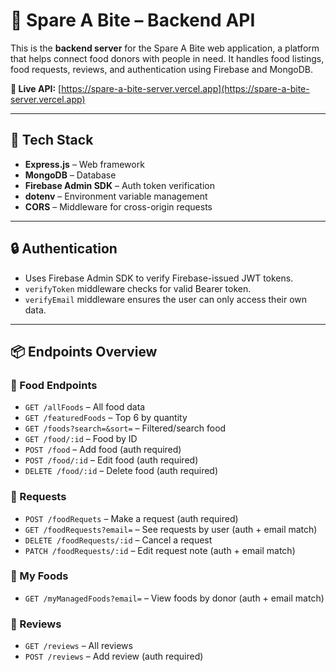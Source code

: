 # 🍱 Spare A Bite – Backend API

This is the **backend server** for the Spare A Bite web application, a platform that helps connect food donors with people in need. It handles food listings, food requests, reviews, and authentication using Firebase and MongoDB.

**🔗 Live API:** [https://spare-a-bite-server.vercel.app](https://spare-a-bite-server.vercel.app)

---

## 🔧 Tech Stack

- **Express.js** – Web framework
- **MongoDB** – Database
- **Firebase Admin SDK** – Auth token verification
- **dotenv** – Environment variable management
- **CORS** – Middleware for cross-origin requests

---

## 🔒 Authentication

- Uses Firebase Admin SDK to verify Firebase-issued JWT tokens.
- `verifyToken` middleware checks for valid Bearer token.
- `verifyEmail` middleware ensures the user can only access their own data.

---

## 📦 Endpoints Overview

### 🔹 Food Endpoints

- `GET /allFoods` – All food data
- `GET /featuredFoods` – Top 6 by quantity
- `GET /foods?search=&sort=` – Filtered/search food
- `GET /food/:id` – Food by ID
- `POST /food` – Add food (auth required)
- `POST /food/:id` – Edit food (auth required)
- `DELETE /food/:id` – Delete food (auth required)

### 🔹 Requests

- `POST /foodRequets` – Make a request (auth required)
- `GET /foodRequests?email=` – See requests by user (auth + email match)
- `DELETE /foodRequests/:id` – Cancel a request
- `PATCH /foodRequests/:id` – Edit request note (auth + email match)

### 🔹 My Foods

- `GET /myManagedFoods?email=` – View foods by donor (auth + email match)

### 🔹 Reviews

- `GET /reviews` – All reviews
- `POST /reviews` – Add review (auth required)
